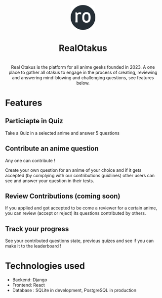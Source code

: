 <div align="center" >
  <img src="./otakus/static/images/favicon.png" width="80" alt="">
  <br/>
  <h1>RealOtakus</h1>
</div>
<br/>

<div align="center">
Real Otakus is the platform for all anime geeks founded in 2023.
A one place to gather all otakus to engage in the process of creating, reviewing and answering mind-blowing and challenging questions, see features below.
</div>

# Features

## Particiapte in Quiz

Take a Quiz in a selected anime and answer 5 questions

## Contribute an anime question
Any one can contribute !

Create your own question for an anime of your choice and if it gets accepted (by complying with our contributions guidlines) other users can see and answer your question in their tests.

## Review Contributions (coming soon) 

If you applied and got accepted to be come a reviewer for a certain anime, you can review (accept or reject) its questions contributed by others.

## Track your progress
See your contributed questions state, previous quizes and see if you can make it to the leaderboard !

# Technologies used

- Backend: Django  
- Frontend: React
- Database :  SQLite in development, PostgreSQL in production

<!-- # Development
RealOtakus welcomes and appreciates all contributions from passionate developers, so if you want to be part of our journey! please refer to [CONTRIBUTING.md](./CONTRIBUTING.md) -->
